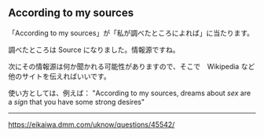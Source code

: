 


## According to my sources

「According to my sources」が「私が調べたところによれば」に当たります。

調べたところは Source になりました。情報源ですね。

次にその情報源は何か聞かれる可能性がありますので、そこで　Wikipedia など他のサイトを伝えればいいです。

使い方としては、例えば： "According to my sources, dreams about *sex* are a *sign* that you have some strong desires"

----

https://eikaiwa.dmm.com/uknow/questions/45542/

